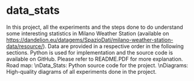 # data_stats

In this project, all the experiments and the steps done to do understand some interesting statistics in Milano Weather Station (available on https://dandelion.eu/datagems/SpazioDati/milano-weather-station-data/resource/). Data  are provided in a respective order in the following sections. Python is used for implementation and the source code is available on GitHub. 
Please refer to README.PDF for more explanation.
Road map:
  \nData_Stats: Python source code for the project.
  \nDiagrams: High-quality diagrams of all experiments done in the project.
